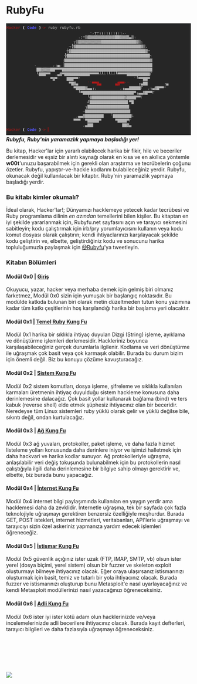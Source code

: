 # RubyFu


![](rubyfu.png)
***Rubyfu, Ruby'nin yaramazlık yapmaya başladığı yer!***

Bu kitap, Hacker'lar için yararlı olabilecek harika bir fikir, hile ve beceriler derlemesidir ve eşsiz bir alıntı kaynağı olarak en kısa ve en akıllıca yöntemle **w00t**'unuzu başarabilmek için gerekli olan araştırma ve tecrübelerin çoğunu özetler. Rubyfu, yapıştır-ve-hackle kodlarını bulabileceğiniz yerdir. Rubyfu, okunacak değil kullanılacak bir kitaptır. Ruby'nin yaramazlık yapmaya başladığı yerdir. 


### Bu kitabı kimler okumalı?
İdeal olarak, Hacker'lar!; Dünyamızı hacklemeye yetecek kadar tecrübesi ve Ruby programlama dilinin *en azından* temellerini bilen kişiler. Bu kitaptan en iyi şekilde yararlanmak için, Rubyfu.net sayfasını açın ve tarayıcı sekmesini sabitleyin; kodu çalıştırmak için irb/pry yorumlayıcısını kullanın veya kodu komut dosyası olarak çalıştırın; kendi ihtiyaclarınızı karşılayacak şekilde kodu geliştirin ve, elbette, geliştirdiğiniz kodu ve sonucunu harika topluluğumuzla paylaşmak için [@Rubyfu][7]'ya tweetleyin.


### Kitabın Bölümleri
#### Modül 0x0 | [Giriş][0]
Okuyucu, yazar, hacker veya merhaba demek için gelmiş biri olmanız farketmez, Modül 0x0 sizin için yumuşak bir başlangıç noktasıdır. Bu modülde katkıda bulunan biri olarak metin düzeltmeden tutun konu yazımına kadar tüm katkı çeşitlerinin hoş karşılandığı harika bir başlama yeri olacaktır. 

#### Modül 0x1 | [Temel Ruby Kung Fu][1]
Modül 0x1 harika bir sıklıkla ihtiyaç duyulan Dizgi (String) işleme, ayıklama ve dönüştürme işlemleri derlemesidir. Hackleriniz boyunca karşılaşabileceğiniz gerçek durumlarla ilgilenir. Kodlama ve veri dönüştürme ile uğraşmak çok basit veya çok karmaşık olabilir. Burada bu durum bizim için önemli değil. Biz bu konuyu çözüme kavuşturacağız.

#### Modül 0x2 | [Sistem Kung Fu][2]
Modül 0x2 sistem komutları, dosya işleme, şifreleme ve sıklıkla kullanılan karmaları üretmenin ihtiyaç duyulduğu sistem hackleme konusuna daha derinlemesine dalacağız. Çok basit yollar kullanarak bağlama (bind) ve ters kabuk (reverse shell) elde etmek şüphesiz ihtiyacınız olan bir beceridir. Neredeyse tüm Linux sistemleri ruby yüklü olarak gelir ve yüklü değilse bile, sıkıntı değil, ondan kurtulacağız.

#### Modül 0x3 | [Ağ Kung Fu][3]
Modül 0x3 ağ yuvaları, protokoller, paket işleme, ve daha fazla hizmet listeleme yolları konusunda daha derinlere iniyor ve işimizi halletmek için daha hackvari ve harika kodlar sunuyor. Ağ protokolleriyle uğraşma, anlaşılabilir veri değiş tokuşunda bulunabilmek için bu protokollerin nasıl çalıştığıyla ilgili daha derinlemesine bir bilgiye sahip olmayı gerektirir ve, elbette, biz burada bunu yapacağız.

#### Modül 0x4 | [İnternet Kung Fu][4]
Modül 0x4 internet bilgi paylaşımında kullanılan en yaygın yerdir ama hacklemesi daha da zevklidir. İnternetle uğraşma, tek bir sayfada çok fazla teknolojiyle uğraşmayı gerektiren benzersiz özelliğiyle meşhurdur. Burada GET, POST istekleri, internet hizmetleri, veritabanları, API'lerle uğraşmayı ve tarayıcıyı sizin özel askeriniz yapmanıza yardım edecek işlemleri öğreneceğiz.

#### Modül 0x5 | [İstismar Kung Fu][5]
Modül 0x5 güvenlik açığınız ister uzak (FTP, IMAP, SMTP, vb) olsun ister yerel (dosya biçimi, yerel sistem) olsun bir fuzzer ve skeleton exploit oluşturmayı bilmeye ihtiyacınız olacak. Eğer oraya ulaşırsanız istismarınızı oluşturmak için basit, temiz ve tutarlı bir yola ihtiyacınız olacak. Burada fuzzer ve istismarınızı oluşturup bunu Metasploit'e nasıl uyarlayacağınız ve kendi Metasploit modüllerinizi nasıl yazacağınızı öğreneceksiniz.

#### Modül 0x6 | [Adli Kung Fu][6]
Modül 0x6 ister iyi ister kötü adam olun hacklerinizde ve/veya incelemelerinizde adli becerilere ihtiyacınız olacak. Burada kayıt defterleri, tarayıcı bilgileri ve daha fazlasıyla uğraşmayı öğreneceksiniz.


<br><br><br>
![](https://i.creativecommons.org/l/by-nc-sa/4.0/88x31.png)
---
[0]: README.md
[1]: module_0x1__basic_ruby_kung_fu/README.md
[2]: module_0x2__system_kung_fu/README.md
[3]: module_0x3__network_kung_fu/README.md
[4]: module_0x4__web_kung_fu/README.md
[5]: module_0x5__exploitation_kung_fu/README.md
[6]: module_0x6__forensic/README.md
[7]: https://twitter.com/rubyfu
